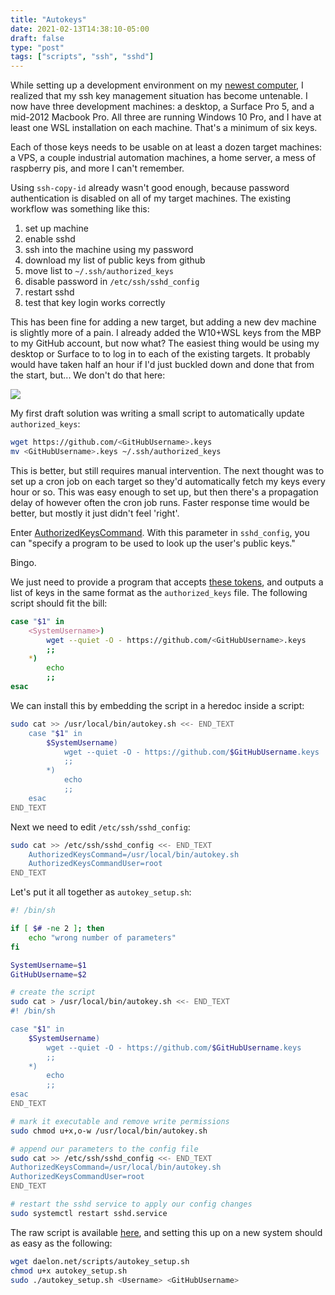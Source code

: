 ```yaml
---
title: "Autokeys"
date: 2021-02-13T14:38:10-05:00
draft: false
type: "post"
tags: ["scripts", "ssh", "sshd"]
---
```


While setting up a development environment on my [newest computer](posts/mbp.md), I realized that my ssh key management situation has become untenable. I now have three development machines: a desktop, a Surface Pro 5, and a mid-2012 Macbook Pro. All three are running Windows 10 Pro, and I have at least one WSL installation on each machine. That's a minimum of six keys.

Each of those keys needs to be usable on at least a dozen target machines: a VPS, a couple industrial automation machines, a home server, a mess of raspberry pis, and more I can't remember.

Using `ssh-copy-id` already wasn't good enough, because password authentication is disabled on all of my target machines. The existing workflow was something like this:
    
1. set up machine
2. enable sshd
3. ssh into the machine using my password
4. download my list of public keys from github
5. move list to `~/.ssh/authorized_keys`
6. disable password in `/etc/ssh/sshd_config`
7. restart sshd
8. test that key login works correctly
   
This has been fine for adding a new target, but adding a new dev machine is slightly more of a pain. I already added the W10+WSL keys from the MBP to my GitHub account, but now what? The easiest thing would be using my desktop or Surface to to log in to each of the existing targets. It probably would have taken half an hour if I'd just buckled down and done that from the start, but... We don't do that here:

![](https://imgs.xkcd.com/comics/automation.png)

My first draft solution was writing a small script to automatically update `authorized_keys`:


```bash
wget https://github.com/<GitHubUsername>.keys
mv <GitHubUsername>.keys ~/.ssh/authorized_keys
```

This is better, but still requires manual intervention. The next thought was to set up a cron job on each target so they'd automatically fetch my keys every hour or so. This was easy enough to set up, but then there's a propagation delay of however often the cron job runs. Faster response time would be better, but mostly it just didn't feel 'right'.

Enter [AuthorizedKeysCommand](https://man.openbsd.org/sshd_config#AuthorizedKeysCommand). With this parameter in `sshd_config`, you can "specify a program to be used to look up the user's public keys." 

Bingo. 

We just need to provide a program that accepts [these tokens](https://man.openbsd.org/sshd_config#TOKENS), and outputs a list of keys in the same format as the `authorized_keys` file. The following script should fit the bill:

```bash
case "$1" in
    <SystemUsername>)
        wget --quiet -O - https://github.com/<GitHubUsername>.keys
        ;;
    *)
        echo
        ;;
esac
```


We can install this by embedding the script in a heredoc inside a script:

```bash
sudo cat >> /usr/local/bin/autokey.sh <<- END_TEXT
    case "$1" in
        $SystemUsername)
            wget --quiet -O - https://github.com/$GitHubUsername.keys
            ;;
        *)
            echo
            ;;
    esac
END_TEXT
```

Next we need to edit `/etc/ssh/sshd_config`:

```bash
sudo cat >> /etc/ssh/sshd_config <<- END_TEXT
    AuthorizedKeysCommand=/usr/local/bin/autokey.sh
    AuthorizedKeysCommandUser=root
END_TEXT
```


Let's put it all together as `autokey_setup.sh`:

```bash
#! /bin/sh

if [ $# -ne 2 ]; then
    echo "wrong number of parameters"
fi

SystemUsername=$1
GitHubUsername=$2

# create the script
sudo cat > /usr/local/bin/autokey.sh <<- END_TEXT
#! /bin/sh

case "$1" in
    $SystemUsername)
        wget --quiet -O - https://github.com/$GitHubUsername.keys
        ;;
    *)
        echo
        ;;
esac
END_TEXT

# mark it executable and remove write permissions
sudo chmod u+x,o-w /usr/local/bin/autokey.sh

# append our parameters to the config file
sudo cat >> /etc/ssh/sshd_config <<- END_TEXT
AuthorizedKeysCommand=/usr/local/bin/autokey.sh
AuthorizedKeysCommandUser=root
END_TEXT

# restart the sshd service to apply our config changes
sudo systemctl restart sshd.service
```

The raw script is available [here](daelon.net/scripts/autokey_setup.sh), and setting this up on a new system should as easy as the following:

```bash
wget daelon.net/scripts/autokey_setup.sh
chmod u+x autokey_setup.sh
sudo ./autokey_setup.sh <Username> <GitHubUsername>
```